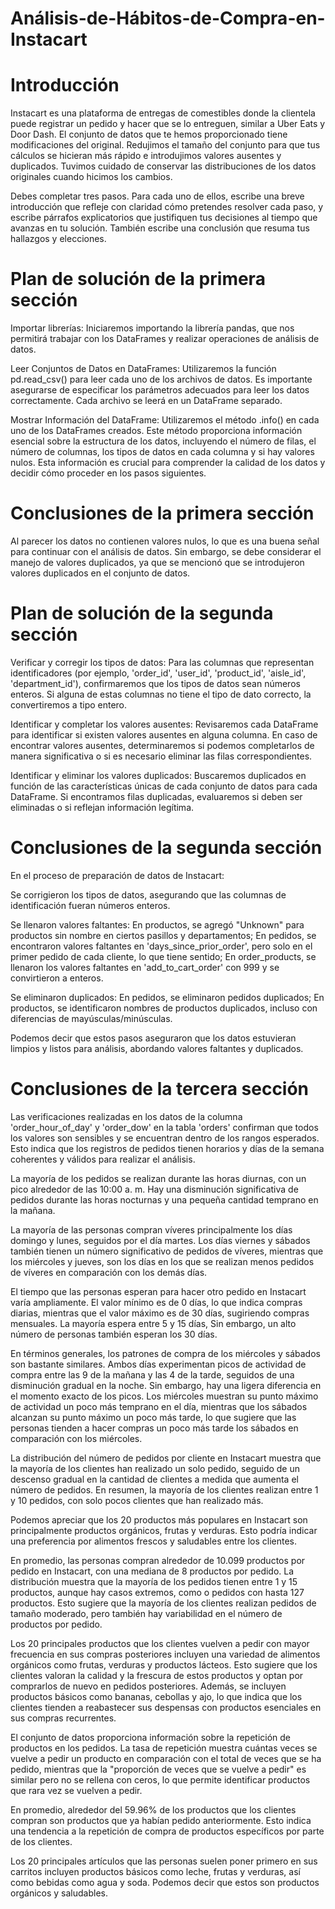 # Análisis-de-Hábitos-de-Compra-en-Instacart

# Introducción
Instacart es una plataforma de entregas de comestibles donde la clientela puede registrar un pedido y hacer que se lo entreguen, similar a Uber Eats y Door Dash. El conjunto de datos que te hemos proporcionado tiene modificaciones del original. Redujimos el tamaño del conjunto para que tus cálculos se hicieran más rápido e introdujimos valores ausentes y duplicados. Tuvimos cuidado de conservar las distribuciones de los datos originales cuando hicimos los cambios.

Debes completar tres pasos. Para cada uno de ellos, escribe una breve introducción que refleje con claridad cómo pretendes resolver cada paso, y escribe párrafos explicatorios que justifiquen tus decisiones al tiempo que avanzas en tu solución. También escribe una conclusión que resuma tus hallazgos y elecciones.

# Plan de solución de la primera sección
Importar librerías: Iniciaremos importando la librería pandas, que nos permitirá trabajar con los DataFrames y realizar operaciones de análisis de datos.

Leer Conjuntos de Datos en DataFrames: Utilizaremos la función pd.read_csv() para leer cada uno de los archivos de datos. Es importante asegurarse de especificar los parámetros adecuados para leer los datos correctamente. Cada archivo se leerá en un DataFrame separado.

Mostrar Información del DataFrame: Utilizaremos el método .info() en cada uno de los DataFrames creados. Este método proporciona información esencial sobre la estructura de los datos, incluyendo el número de filas, el número de columnas, los tipos de datos en cada columna y si hay valores nulos. Esta información es crucial para comprender la calidad de los datos y decidir cómo proceder en los pasos siguientes.

# Conclusiones de la primera sección
Al parecer los datos no contienen valores nulos, lo que es una buena señal para continuar con el análisis de datos. Sin embargo, se debe considerar el manejo de valores duplicados, ya que se mencionó que se introdujeron valores duplicados en el conjunto de datos.

# Plan de solución de la segunda sección
Verificar y corregir los tipos de datos: Para las columnas que representan identificadores (por ejemplo, 'order_id', 'user_id', 'product_id', 'aisle_id', 'department_id'), confirmaremos que los tipos de datos sean números enteros. Si alguna de estas columnas no tiene el tipo de dato correcto, la convertiremos a tipo entero.

Identificar y completar los valores ausentes: Revisaremos cada DataFrame para identificar si existen valores ausentes en alguna columna. En caso de encontrar valores ausentes, determinaremos si podemos completarlos de manera significativa o si es necesario eliminar las filas correspondientes.

Identificar y eliminar los valores duplicados: Buscaremos duplicados en función de las características únicas de cada conjunto de datos para cada DataFrame. Si encontramos filas duplicadas, evaluaremos si deben ser eliminadas o si reflejan información legítima.

# Conclusiones de la segunda sección
En el proceso de preparación de datos de Instacart:

Se corrigieron los tipos de datos, asegurando que las columnas de identificación fueran números enteros.

Se llenaron valores faltantes: En productos, se agregó "Unknown" para productos sin nombre en ciertos pasillos y departamentos; En pedidos, se encontraron valores faltantes en 'days_since_prior_order', pero solo en el primer pedido de cada cliente, lo que tiene sentido; En order_products, se llenaron los valores faltantes en 'add_to_cart_order' con 999 y se convirtieron a enteros.

Se eliminaron duplicados: En pedidos, se eliminaron pedidos duplicados; En productos, se identificaron nombres de productos duplicados, incluso con diferencias de mayúsculas/minúsculas.

Podemos decir que estos pasos aseguraron que los datos estuvieran limpios y listos para análisis, abordando valores faltantes y duplicados.

# Conclusiones de la tercera sección
Las verificaciones realizadas en los datos de la columna 'order_hour_of_day' y 'order_dow' en la tabla 'orders' confirman que todos los valores son sensibles y se encuentran dentro de los rangos esperados. Esto indica que los registros de pedidos tienen horarios y días de la semana coherentes y válidos para realizar el análisis.

La mayoría de los pedidos se realizan durante las horas diurnas, con un pico alrededor de las 10:00 a. m. Hay una disminución significativa de pedidos durante las horas nocturnas y una pequeña cantidad temprano en la mañana.

La mayoría de las personas compran víveres principalmente los días domingo y lunes, seguidos por el día martes. Los días viernes y sábados también tienen un número significativo de pedidos de víveres, mientras que los miércoles y jueves, son los días en los que se realizan menos pedidos de víveres en comparación con los demás días.

El tiempo que las personas esperan para hacer otro pedido en Instacart varía ampliamente. El valor mínimo es de 0 días, lo que indica compras diarias, mientras que el valor máximo es de 30 días, sugiriendo compras mensuales. La mayoría espera entre 5 y 15 días, Sin embargo, un alto número de personas también esperan los 30 días.

En términos generales, los patrones de compra de los miércoles y sábados son bastante similares. Ambos días experimentan picos de actividad de compra entre las 9 de la mañana y las 4 de la tarde, seguidos de una disminución gradual en la noche. Sin embargo, hay una ligera diferencia en el momento exacto de los picos. Los miércoles muestran su punto máximo de actividad un poco más temprano en el día, mientras que los sábados alcanzan su punto máximo un poco más tarde, lo que sugiere que las personas tienden a hacer compras un poco más tarde los sábados en comparación con los miércoles.

La distribución del número de pedidos por cliente en Instacart muestra que la mayoría de los clientes han realizado un solo pedido, seguido de un descenso gradual en la cantidad de clientes a medida que aumenta el número de pedidos. En resumen, la mayoría de los clientes realizan entre 1 y 10 pedidos, con solo pocos clientes que han realizado más.

Podemos apreciar que los 20 productos más populares en Instacart son principalmente productos orgánicos, frutas y verduras. Esto podría indicar una preferencia por alimentos frescos y saludables entre los clientes.

En promedio, las personas compran alrededor de 10.099 productos por pedido en Instacart, con una mediana de 8 productos por pedido. La distribución muestra que la mayoría de los pedidos tienen entre 1 y 15 productos, aunque hay casos extremos, como o pedidos con hasta 127 productos. Esto sugiere que la mayoría de los clientes realizan pedidos de tamaño moderado, pero también hay variabilidad en el número de productos por pedido.

Los 20 principales productos que los clientes vuelven a pedir con mayor frecuencia en sus compras posteriores incluyen una variedad de alimentos orgánicos como frutas, verduras y productos lácteos. Esto sugiere que los clientes valoran la calidad y la frescura de estos productos y optan por comprarlos de nuevo en pedidos posteriores. Además, se incluyen productos básicos como bananas, cebollas y ajo, lo que indica que los clientes tienden a reabastecer sus despensas con productos esenciales en sus compras recurrentes.

El conjunto de datos proporciona información sobre la repetición de productos en los pedidos. La tasa de repetición muestra cuántas veces se vuelve a pedir un producto en comparación con el total de veces que se ha pedido, mientras que la "proporción de veces que se vuelve a pedir" es similar pero no se rellena con ceros, lo que permite identificar productos que rara vez se vuelven a pedir.

En promedio, alrededor del 59.96% de los productos que los clientes compran son productos que ya habían pedido anteriormente. Esto indica una tendencia a la repetición de compra de productos específicos por parte de los clientes.

Los 20 principales artículos que las personas suelen poner primero en sus carritos incluyen productos básicos como leche, frutas y verduras, así como bebidas como agua y soda. Podemos decir que estos son productos orgánicos y saludables.
